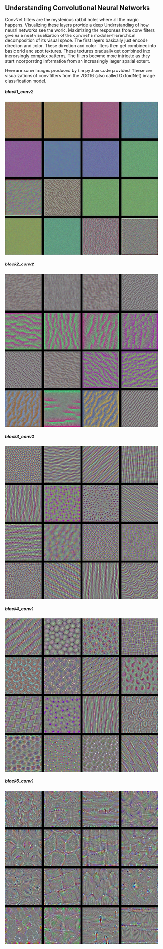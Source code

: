 ## Understanding Convolutional Neural Networks

ConvNet filters are the mysterious rabbit holes where all the magic happens. Visualizing these layers provide a deep Understanding of how neural networks see the world. Maximizing the responses from conv filters give us a neat visualization of the convnet's modular-hierarchical decomposition of its visual space. The first layers basically just encode direction and color. These direction and color filters then get combined into basic grid and spot textures. These textures gradually get combined into increasingly complex patterns. The filters become more intricate as they start incorporating information from an increasingly larger spatial extent.

Here are some images produced by the python code provided. These are visualizations of conv filters from the VGG16 (also called OxfordNet) image classification model.

##### block1_conv2
![block1_conv2](images/stitched_filters_4x4_block1_conv2.png)

##### block2_conv2
![block2_conv2](images/stitched_filters_4x4_block2_conv2.png)

##### block3_conv3
![block3_conv3](images/stitched_filters_4x4_block3_conv3.png)

##### block4_conv1
![block4_conv1](images/stitched_filters_4x4_block4_conv1.png)

##### block5_conv1
![block5_conv1](images/stitched_filters_4x4_block5_conv1.png)
